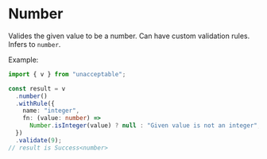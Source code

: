# Number

Valides the given value to be a number. Can have custom validation rules. Infers
to `number`.

Example:

```ts
import { v } from "unacceptable";

const result = v
  .number()
  .withRule({
    name: "integer",
    fn: (value: number) =>
      Number.isInteger(value) ? null : "Given value is not an integer",
  })
  .validate(9);
// result is Success<number>
```
